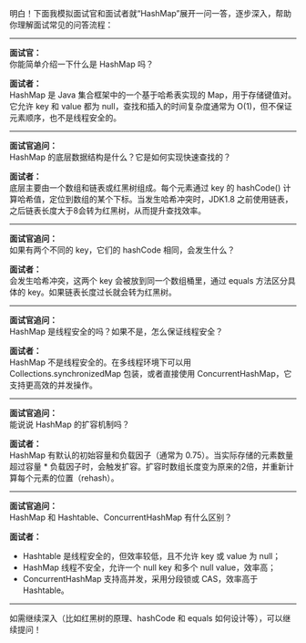 明白！下面我模拟面试官和面试者就“HashMap”展开一问一答，逐步深入，帮助你理解面试常见的问答流程：

---

**面试官：**  
你能简单介绍一下什么是 HashMap 吗？

**面试者：**  
HashMap 是 Java 集合框架中的一个基于哈希表实现的 Map，用于存储键值对。它允许 key 和 value 都为 null，查找和插入的时间复杂度通常为 O(1)，但不保证元素顺序，也不是线程安全的。

---

**面试官追问：**  
HashMap 的底层数据结构是什么？它是如何实现快速查找的？

**面试者：**  
底层主要由一个数组和链表或红黑树组成。每个元素通过 key 的 hashCode() 计算哈希值，定位到数组的某个下标。当发生哈希冲突时，JDK1.8 之前使用链表，之后链表长度大于8会转为红黑树，从而提升查找效率。

---

**面试官追问：**  
如果有两个不同的 key，它们的 hashCode 相同，会发生什么？

**面试者：**  
会发生哈希冲突，这两个 key 会被放到同一个数组桶里，通过 equals 方法区分具体的 key。如果链表长度过长就会转为红黑树。

---

**面试官追问：**  
HashMap 是线程安全的吗？如果不是，怎么保证线程安全？

**面试者：**  
HashMap 不是线程安全的。在多线程环境下可以用 Collections.synchronizedMap 包装，或者直接使用 ConcurrentHashMap，它支持更高效的并发操作。

---

**面试官追问：**  
能说说 HashMap 的扩容机制吗？

**面试者：**  
HashMap 有默认的初始容量和负载因子（通常为 0.75）。当实际存储的元素数量超过容量 * 负载因子时，会触发扩容。扩容时数组长度变为原来的2倍，并重新计算每个元素的位置（rehash）。

---

**面试官追问：**  
HashMap 和 Hashtable、ConcurrentHashMap 有什么区别？

**面试者：**  
- Hashtable 是线程安全的，但效率较低，且不允许 key 或 value 为 null；
- HashMap 线程不安全，允许一个 null key 和多个 null value，效率高；
- ConcurrentHashMap 支持高并发，采用分段锁或 CAS，效率高于 Hashtable。

---

如需继续深入（比如红黑树的原理、hashCode 和 equals 如何设计等），可以继续提问！